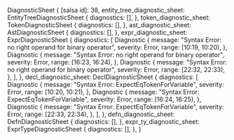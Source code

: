 DiagnosticSheet {
    [salsa id]: 38,
    entity_tree_diagnostic_sheet: EntityTreeDiagnosticSheet {
        diagnostics: [],
    },
    token_diagnostic_sheet: TokenDiagnosticSheet {
        diagnostics: [],
    },
    ast_diagnostic_sheet: AstDiagnosticSheet {
        diagnostics: [],
    },
    expr_diagnostic_sheet: ExprDiagnosticSheet {
        diagnostics: [
            Diagnostic {
                message: "Syntax Error: no right operand for binary operator",
                severity: Error,
                range: [10:19, 10:20),
            },
            Diagnostic {
                message: "Syntax Error: no right operand for binary operator",
                severity: Error,
                range: [16:23, 16:24),
            },
            Diagnostic {
                message: "Syntax Error: no right operand for binary operator",
                severity: Error,
                range: [22:32, 22:33),
            },
        ],
    },
    decl_diagnostic_sheet: DeclDiagnosticSheet {
        diagnostics: [
            Diagnostic {
                message: "Syntax Error: ExpectEqTokenForVariable",
                severity: Error,
                range: [10:20, 10:21),
            },
            Diagnostic {
                message: "Syntax Error: ExpectEqTokenForVariable",
                severity: Error,
                range: [16:24, 16:25),
            },
            Diagnostic {
                message: "Syntax Error: ExpectEqTokenForVariable",
                severity: Error,
                range: [22:33, 22:34),
            },
        ],
    },
    defn_diagnostic_sheet: DefnDiagnosticSheet {
        diagnostics: [],
    },
    expr_ty_diagnostic_sheet: ExprTypeDiagnosticSheet {
        diagnostics: [],
    },
}